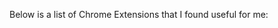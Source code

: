 Below is a list of Chrome Extensions that I found useful for me:
<br><br>

<ToolItem
  name="Focused YouTube"
  description="A tool that helps you stay focused by blocking all homepage video recommendations on YouTube, allowing you to concentrate on finding the resources you originally intended to search for."
  link="https://chromewebstore.google.com/detail/focused-youtube/nfghbmabdoakhobmimnjkamfdnpfammn"
  githubLink="https://github.com/makaroni4/focused_youtube"
/>

<ToolItem
  name="Web Highlighter"
  description="A useful plugin that allows you to highlight text and take notes directly on webpages."
  link="https://chromewebstore.google.com/detail/web-highlights-pdf-web-hi/hldjnlbobkdkghfidgoecgmklcemanhm"
/>

<ToolItem
  name="uBlock Origin"
  description="A powerful ad-blocking extension that removes unwanted ads from webpages."
  link="https://ublockorigin.com/"
  githubLink="https://github.com/gorhill/uBlock"
/>

<ToolItem
  name="Edit This Cookie"
  description="A tool that lets you view and manage cookies on websites without needing the developer tools."
  link="https://www.editthiscookie.com/"
  githubLink="https://github.com/ETCExtensions/Edit-This-Cookie"
/>

<ToolItem
  name="Dark Reader"
  description="A must-have for dark mode enthusiasts, it turns websites into a dark theme for a more comfortable browsing experience."
  link="https://chromewebstore.google.com/detail/dark-reader/eimadpbcbfnmbkopoojfekhnkhdbieeh"
  githubLink="https://github.com/darkreader/darkreader"
/>

<ToolItem
  name="Mobile Simulator"
  description="A tool for testing how websites render on mobile devices, making it easier to check mobile views."
  link="https://chromewebstore.google.com/detail/mobile-simulator-responsi/ckejmhbmlajgoklhgbapkiccekfoccmk"
/>

<ToolItem
  name="RSShub Radar"
  description="A must-have for RSS users, it helps you detect and monitor RSS feeds on websites."
  link="https://chromewebstore.google.com/detail/rsshub-radar/kefjpfngnndepjbopdmoebkipbgkggaa?hl=en"
  githubLink="https://github.com/DIYgod/RSSHub-Radar"
/>

<ToolItem
  name="Text Blaze"
  description="A tool that lets you store frequently used text snippets with commands for quick access. It’s especially helpful for storing common ChatGPT prompts, and it syncs across devices, including a macOS version."
  link="https://blaze.today/"
/>

<ToolItem
  name="Vimium C"
  description="A plugin that allows you to navigate websites using Vim keyboard shortcuts."
  link="https://chromewebstore.google.com/detail/vimium-c-all-by-keyboard/hfjbmagddngcpeloejdejnfgbamkjaeg"
  githubLink="https://github.com/gdh1995/vimium-c"
/>

<ToolItem
  name="Lighthouse"
  description="A tool that helps improve the quality of your web pages by providing audits for performance, accessibility, SEO, and more."
  link="https://chromewebstore.google.com/detail/lighthouse/blipmdconlkpinefehnmjammfjpmpbjk"
  githubLink="https://github.com/GoogleChrome/lighthouse"
/>

<ToolItem
  name="Workona"
  description="A tab management tool that allows you to organize and store tabs into workspaces. It also supports collaboration, but it can be a bit pricey at $20 per month. If you don’t need many workspaces, Arc can be a free alternative."
  link="https://workona.com/solutions/client-work/"
/>